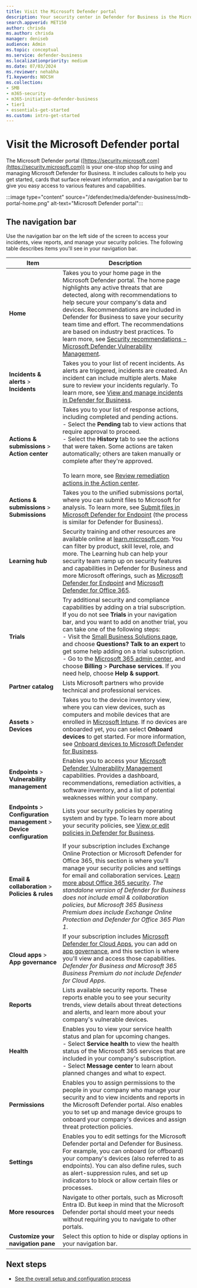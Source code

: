 ```yaml
---
title: Visit the Microsoft Defender portal
description: Your security center in Defender for Business is the Microsoft Defender portal. Learn how to navigate the portal, and see your next steps.
search.appverid: MET150
author: chrisda
ms.author: chrisda
manager: deniseb
audience: Admin
ms.topic: conceptual
ms.service: defender-business
ms.localizationpriority: medium
ms.date: 07/03/2024
ms.reviewer: nehabha
f1.keywords: NOCSH
ms.collection:
- SMB
- m365-security
- m365-initiative-defender-business
- tier1
- essentials-get-started
ms.custom: intro-get-started
---
```


# Visit the Microsoft Defender portal

The Microsoft Defender portal ([https://security.microsoft.com](https://security.microsoft.com)) is your one-stop shop for using and managing Microsoft Defender for Business. It includes callouts to help you get started, cards that surface relevant information, and a navigation bar to give you easy access to various features and capabilities.

:::image type="content" source="/defender/media/defender-business/mdb-portal-home.png" alt-text="Microsoft Defender portal":::

## The navigation bar

Use the navigation bar on the left side of the screen to access your incidents, view reports, and manage your security policies. The following table describes items you'll see in your navigation bar.

|Item|Description|
|---|---|
|**Home**|Takes you to your home page in the Microsoft Defender portal. The home page highlights any active threats that are detected, along with recommendations to help secure your company's data and devices. Recommendations are included in Defender for Business to save your security team time and effort. The recommendations are based on industry best practices. To learn more, see [Security recommendations - Microsoft Defender Vulnerability Management](/defender-vulnerability-management/tvm-security-recommendation).|
|**Incidents & alerts** > **Incidents**|Takes you to your list of recent incidents. As alerts are triggered, incidents are created. An incident can include multiple alerts. Make sure to review your incidents regularly. To learn more, see [View and manage incidents in Defender for Business](mdb-view-manage-incidents.md).|
|**Actions & submissions** > **Action center**|Takes you to your list of response actions, including completed and pending actions.<br/>- Select the **Pending** tab to view actions that require approval to proceed.<br/>- Select the **History** tab to see the actions that were taken. Some actions are taken automatically; others are taken manually or complete after they're approved.<br/><br/>To learn more, see [Review remediation actions in the Action center](mdb-review-remediation-actions.md).|
|**Actions & submissions** > **Submissions**|Takes you to the unified submissions portal, where you can submit files to Microsoft for analysis. To learn more, see [Submit files in Microsoft Defender for Endpoint](/defender-endpoint/admin-submissions-mde) (the process is similar for Defender for Business).|
|**Learning hub**|Security training and other resources are available online at [learn.microsoft.com](https://go.microsoft.com/fwlink/?linkid=2273118). You can filter by product, skill level, role, and more. The Learning hub can help your security team ramp up on security features and capabilities in Defender for Business and more Microsoft offerings, such as [Microsoft Defender for Endpoint](/defender-endpoint/microsoft-defender-endpoint) and [Microsoft Defender for Office 365](/defender-office-365/mdo-about).|
|**Trials**|Try additional security and compliance capabilities by adding on a trial subscription. If you do not see **Trials** in your navigation bar, and you want to add on another trial, you can take one of the following steps: <br/>- Visit the [Small Business Solutions page](https://www.microsoft.com/en-us/store/b/business?icid=CNavBusinessStore), and choose **Questions? Talk to an expert** to get some help adding on a trial subscription. <br/>- Go to the [Microsoft 365 admin center](https://admin.microsoft.com/?auth_upn=admin%40M365B614031.onmicrosoft.com&source=applauncher#/catalog), and choose **Billing** > **Purchase services**. If you need help, choose **Help & support**.|
|**Partner catalog**|Lists Microsoft partners who provide technical and professional services.|
|**Assets** > **Devices**|Takes you to the device inventory view, where you can view devices, such as computers and mobile devices that are enrolled in [Microsoft Intune](/mem/intune/fundamentals/what-is-intune). If no devices are onboarded yet, you can select **Onboard devices** to get started. For more information, see [Onboard devices to Microsoft Defender for Business](mdb-onboard-devices.md).|
|**Endpoints** > **Vulnerability management**|Enables you to access your [Microsoft Defender Vulnerability Management](/defender-vulnerability-management/defender-vulnerability-management) capabilities. Provides a dashboard, recommendations, remediation activities, a software inventory, and a list of potential weaknesses within your company.|
|**Endpoints** > **Configuration management** > **Device configuration**|Lists your security policies by operating system and by type. To learn more about your security policies, see [View or edit policies in Defender for Business](mdb-view-edit-create-policies.md).|
|**Email & collaboration** > **Policies & rules**|If your subscription includes Exchange Online Protection or Microsoft Defender for Office 365, this section is where you'll manage your security policies and settings for email and collaboration services. [Learn more about Office 365 security](/defender-office-365/mdo-about). *The standalone version of Defender for Business does not include email & collaboration policies, but Microsoft 365 Business Premium does include Exchange Online Protection and Defender for Office 365 Plan 1*.|
|**Cloud apps** > **App governance**|If your subscription includes [Microsoft Defender for Cloud Apps](/defender-cloud-apps/what-is-defender-for-cloud-apps), you can add on [app governance](/defender-cloud-apps/app-governance-manage-app-governance), and this section is where you'll view and access those capabilities. *Defender for Business and Microsoft 365 Business Premium do not include Defender for Cloud Apps*.|
|**Reports**|Lists available security reports. These reports enable you to see your security trends, view details about threat detections and alerts, and learn more about your company's vulnerable devices.|
|**Health**|Enables you to view your service health status and plan for upcoming changes. <br/>- Select **Service health** to view the health status of the Microsoft 365 services that are included in your company's subscription.<br/>- Select **Message center** to learn about planned changes and what to expect.|
|**Permissions**|Enables you to assign permissions to the people in your company who manage your security and to view incidents and reports in the Microsoft Defender portal. Also enables you to set up and manage device groups to onboard your company's devices and assign threat protection policies.|
|**Settings**|Enables you to edit settings for the Microsoft Defender portal and Defender for Business. For example, you can onboard (or offboard) your company's devices (also referred to as endpoints). You can also define rules, such as alert-suppression rules, and set up indicators to block or allow certain files or processes.|
|**More resources**|Navigate to other portals, such as Microsoft Entra ID. But keep in mind that the Microsoft Defender portal should meet your needs without requiring you to navigate to other portals.|
|**Customize your navigation pane**|Select this option to hide or display options in your navigation bar.|

## Next steps

- [See the overall setup and configuration process](mdb-setup-configuration.md)
